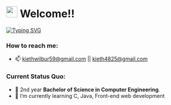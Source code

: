 <h1><img src="https://i.imgur.com/0KBzE6M.gif" width="30"/> Welcome!!</h1>

[![Typing SVG](https://readme-typing-svg.herokuapp.com?font=Fira+Code&pause=1000&width=435&lines=I'm+Kieth+Wilbur+Chua;Computer+Engineering+Student)](https://git.io/typing-svg)

 

### How to reach me:

- 📫 kiethwilbur59@gmail.com || kieth4825@gmail.com




### Current Status Quo:

- 💼 2nd year <strong>Bachelor of Science in Computer Engineering</strong>.
- 🌱 I’m currently learning C, Java, Front-end web development
